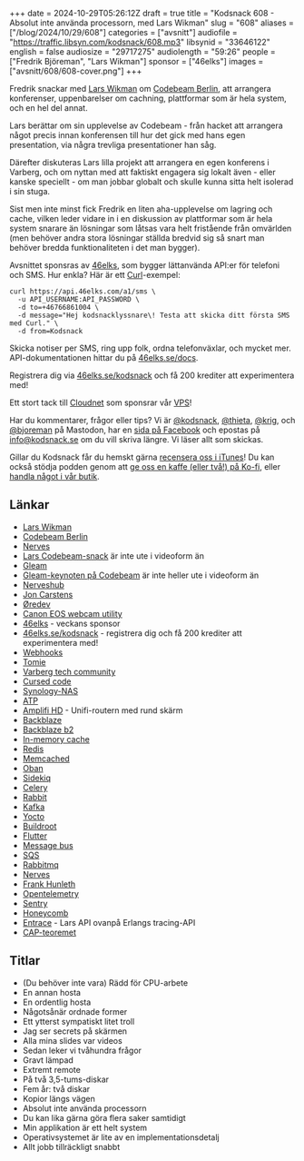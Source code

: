 +++
date = 2024-10-29T05:26:12Z
draft = true
title = "Kodsnack 608 - Absolut inte använda processorn, med Lars Wikman"
slug = "608"
aliases = ["/blog/2024/10/29/608"]
categories = ["avsnitt"]
audiofile = "https://traffic.libsyn.com/kodsnack/608.mp3"
libsynid = "33646122"
english = false
audiosize = "29717275"
audiolength = "59:26"
people = ["Fredrik Björeman", "Lars Wikman"]
sponsor = ["46elks"]
images = ["avsnitt/608/608-cover.png"]
+++

Fredrik snackar med [Lars Wikman](https://underjord.io/lars.html) om [Codebeam Berlin](https://codebeameurope.com/), att arrangera konferenser, uppenbarelser om cachning, plattformar som är hela system, och en hel del annat.

Lars berättar om sin upplevelse av Codebeam - från hacket att arrangera något precis innan konferensen till hur det gick med hans egen presentation, via några trevliga presentationer han såg.

Därefter diskuteras Lars lilla projekt att arrangera en egen konferens i Varberg, och om nyttan med att faktiskt engagera sig lokalt även - eller kanske speciellt - om man jobbar globalt och skulle kunna sitta helt isolerad i sin stuga.

Sist men inte minst fick Fredrik en liten aha-upplevelse om lagring och cache, vilken leder vidare in i en diskussion av plattformar som är hela system snarare än lösningar som låtsas vara helt fristående från omvärlden (men behöver andra stora lösningar ställda bredvid sig så snart man behöver bredda funktionaliteten i det man bygger).

Avsnittet sponsras av [46elks](https://46elks.se/), som bygger lättanvända API:er för telefoni och SMS. Hur enkla? Här är ett [Curl](https://curl.se/)-exempel:

    curl https://api.46elks.com/a1/sms \
      -u API_USERNAME:API_PASSWORD \
      -d to=+46766861004 \
      -d message="Hej kodsnacklyssnare\! Testa att skicka ditt första SMS med Curl." \
      -d from=Kodsnack

Skicka notiser per SMS, ring upp folk, ordna telefonväxlar, och mycket mer. API-dokumentationen hittar du på [46elks.se/docs](https://46elks.se/docs).

Registrera dig via [46elks.se/kodsnack](https://46elks.se/kodsnack) och få 200 krediter att experimentera med!

Ett stort tack till [Cloudnet](https://www.cloudnet.se) som sponsrar vår [VPS](https://en.wikipedia.org/wiki/Virtual_private_server)!

Har du kommentarer, frågor eller tips? Vi är [@kodsnack](https://social.podsnack.se/@kodsnack), [@thieta](https://6510.nu/@thieta), [@krig](https://6510.nu/@krig), och [@bjoreman](https://toot.cafe/@bjoreman) på Mastodon, har en [sida på Facebook](https://www.facebook.com/) och epostas på [info@kodsnack.se](mailto:info@kodsnack.se) om du vill skriva längre. Vi läser allt som skickas.

Gillar du Kodsnack får du hemskt gärna [recensera oss i iTunes](https://itunes.apple.com/se/podcast/kodsnack/id561631498?l=en)! Du kan också stödja podden genom att <a href="https://ko-fi.com/kodsnack" rel="payment">ge oss en kaffe (eller två!) på Ko-fi</a>, eller [handla något i vår butik](https://shop.spreadshirt.se/kodsnack/).

## Länkar
* [Lars Wikman](https://underjord.io/lars.html)
* [Codebeam Berlin](https://codebeameurope.com/)
* [Nerves](https://nerves-project.org/)
* [Lars Codebeam-snack](https://codebeameurope.com/talks/the-nerves-community-fleet/) är inte ute i videoform än
* [Gleam](https://gleam.run/)
* [Gleam-keynoten på Codebeam](https://codebeameurope.com/keynotes/gleams-journey-on-the-beam/) är inte heller ute i videoform än
* [Nerveshub](https://www.nerves-hub.org/)
* [Jon Carstens](https://github.com/jjcarstens)
* [Øredev](https://oredev.org/)
* [Canon EOS webcam utility](https://www.canon-europe.com/cameras/eos-webcam-utility/)
* [46elks](https://46elks.se/) - veckans sponsor
* [46elks.se/kodsnack](https://46elks.se/kodsnack) - registrera dig och få 200 krediter att experimentera med!
* [Webhooks](https://en.wikipedia.org/wiki/Webhook)
* [Tomie](https://underjord.io/tomie.html)
* [Varberg tech community](https://www.meetup.com/varberg-tech-events/)
* [Cursed code](https://www.cursedcode.se/)
* [Synology-NAS](https://www.synology.com/sv-se/support/nas_selector)
* [ATP](https://atp.fm/)
* [Amplifi HD](https://amplifi.com/amplifi-hd) - Unifi-routern med rund skärm
* [Backblaze](https://www.backblaze.com/)
* [Backblaze b2](https://www.backblaze.com/cloud-storage)
* [In-memory cache](https://www.gridgain.com/resources/glossary/in-memory-computing-platform/in-memory-cache)
* [Redis](https://en.wikipedia.org/wiki/Redis)
* [Memcached](https://en.wikipedia.org/wiki/Memcached)
* [Oban](https://getoban.pro/)
* [Sidekiq](https://sidekiq.org/)
* [Celery](https://www.fullstackpython.com/celery.html)
* [Rabbit](https://en.wikipedia.org/wiki/RabbitMQ)
* [Kafka](https://en.wikipedia.org/wiki/Apache_Kafka)
* [Yocto](https://en.wikipedia.org/wiki/Yocto_Project)
* [Buildroot](https://en.wikipedia.org/wiki/Buildroot)
* [Flutter](https://en.wikipedia.org/wiki/Flutter_%28software%29)
* [Message bus](https://www.enterpriseintegrationpatterns.com/patterns/messaging/MessageBus.html)
* [SQS](https://en.wikipedia.org/wiki/Amazon_Simple_Queue_Service)
* [Rabbitmq](https://en.wikipedia.org/wiki/RabbitMQ)
* [Nerves](https://nerves-project.org/)
* [Frank Hunleth](https://github.com/fhunleth)
* [Opentelemetry](https://opentelemetry.io/)
* [Sentry](https://sentry.io/welcome/)
* [Honeycomb](https://www.honeycomb.io/)
* [Entrace](https://github.com/underjord/entrace) - Lars API ovanpå Erlangs tracing-API
* [CAP-teoremet](https://en.wikipedia.org/wiki/CAP_theorem)

## Titlar
* (Du behöver inte vara) Rädd för CPU-arbete
* En annan hosta
* En ordentlig hosta
* Någotsånär ordnade former
* Ett ytterst sympatiskt litet troll
* Jag ser secrets på skärmen
* Alla mina slides var videos
* Sedan leker vi tvåhundra frågor
* Gravt lämpad
* Extremt remote
* På två 3,5-tums-diskar
* Fem år: två diskar
* Kopior längs vägen
* Absolut inte använda processorn
* Du kan lika gärna göra flera saker samtidigt
* Min applikation är ett helt system
* Operativsystemet är lite av en implementationsdetalj
* Allt jobb tillräckligt snabbt